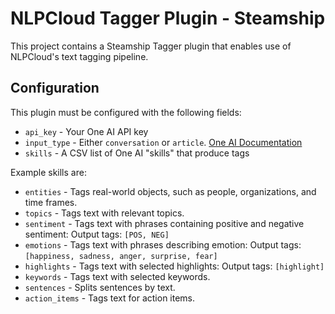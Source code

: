 # NLPCloud Tagger Plugin - Steamship

This project contains a Steamship Tagger plugin that enables use of NLPCloud's text tagging pipeline.

## Configuration

This plugin must be configured with the following fields:

* `api_key`    - Your One AI API key
* `input_type` - Either `conversation` or `article`. [One AI Documentation](https://studio.oneai.com/docs?api=Pipeline+API&item=Expected+Input+Format&accordion=Introduction%2CPipeline+API%2CNode.js+SDK+Reference%2CClustering+API)
* `skills`     - A CSV list of One AI "skills" that produce tags

Example skills are:

* `entities` - Tags real-world objects, such as people, organizations, and time frames.
* `topics` - Tags text with relevant topics.
* `sentiment` - Tags text with phrases containing positive and negative sentiment: Output tags: `[POS, NEG]`
* `emotions` - Tags text with phrases describing emotion: Output tags: `[happiness, sadness, anger, surprise, fear]`
* `highlights` - Tags text with selected highlights: Output tags: `[highlight]`
* `keywords` - Tags text with selected keywords.
* `sentences` - Splits sentences by text.
* `action_items` - Tags text for action items.

